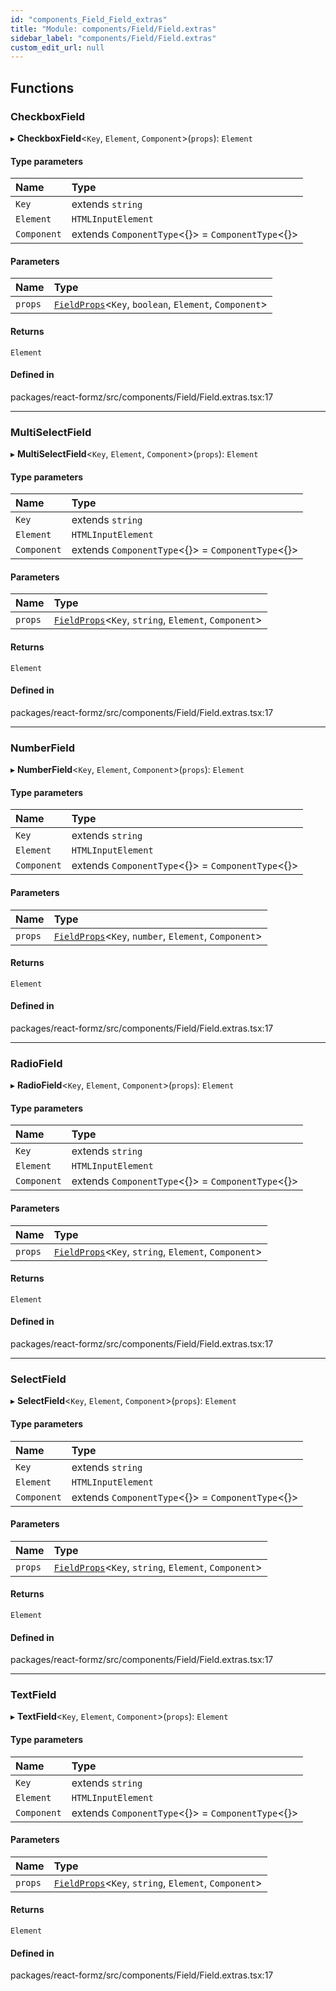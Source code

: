 ```yaml
---
id: "components_Field_Field_extras"
title: "Module: components/Field/Field.extras"
sidebar_label: "components/Field/Field.extras"
custom_edit_url: null
---
```


## Functions

### CheckboxField

▸ **CheckboxField**<`Key`, `Element`, `Component`\>(`props`): `Element`

#### Type parameters

| Name | Type |
| :------ | :------ |
| `Key` | extends `string` |
| `Element` | `HTMLInputElement` |
| `Component` | extends `ComponentType`<{}\> = `ComponentType`<{}\> |

#### Parameters

| Name | Type |
| :------ | :------ |
| `props` | [`FieldProps`](components_Field_Field_types.md#fieldprops)<`Key`, `boolean`, `Element`, `Component`\> |

#### Returns

`Element`

#### Defined in

packages/react-formz/src/components/Field/Field.extras.tsx:17

___

### MultiSelectField

▸ **MultiSelectField**<`Key`, `Element`, `Component`\>(`props`): `Element`

#### Type parameters

| Name | Type |
| :------ | :------ |
| `Key` | extends `string` |
| `Element` | `HTMLInputElement` |
| `Component` | extends `ComponentType`<{}\> = `ComponentType`<{}\> |

#### Parameters

| Name | Type |
| :------ | :------ |
| `props` | [`FieldProps`](components_Field_Field_types.md#fieldprops)<`Key`, `string`, `Element`, `Component`\> |

#### Returns

`Element`

#### Defined in

packages/react-formz/src/components/Field/Field.extras.tsx:17

___

### NumberField

▸ **NumberField**<`Key`, `Element`, `Component`\>(`props`): `Element`

#### Type parameters

| Name | Type |
| :------ | :------ |
| `Key` | extends `string` |
| `Element` | `HTMLInputElement` |
| `Component` | extends `ComponentType`<{}\> = `ComponentType`<{}\> |

#### Parameters

| Name | Type |
| :------ | :------ |
| `props` | [`FieldProps`](components_Field_Field_types.md#fieldprops)<`Key`, `number`, `Element`, `Component`\> |

#### Returns

`Element`

#### Defined in

packages/react-formz/src/components/Field/Field.extras.tsx:17

___

### RadioField

▸ **RadioField**<`Key`, `Element`, `Component`\>(`props`): `Element`

#### Type parameters

| Name | Type |
| :------ | :------ |
| `Key` | extends `string` |
| `Element` | `HTMLInputElement` |
| `Component` | extends `ComponentType`<{}\> = `ComponentType`<{}\> |

#### Parameters

| Name | Type |
| :------ | :------ |
| `props` | [`FieldProps`](components_Field_Field_types.md#fieldprops)<`Key`, `string`, `Element`, `Component`\> |

#### Returns

`Element`

#### Defined in

packages/react-formz/src/components/Field/Field.extras.tsx:17

___

### SelectField

▸ **SelectField**<`Key`, `Element`, `Component`\>(`props`): `Element`

#### Type parameters

| Name | Type |
| :------ | :------ |
| `Key` | extends `string` |
| `Element` | `HTMLInputElement` |
| `Component` | extends `ComponentType`<{}\> = `ComponentType`<{}\> |

#### Parameters

| Name | Type |
| :------ | :------ |
| `props` | [`FieldProps`](components_Field_Field_types.md#fieldprops)<`Key`, `string`, `Element`, `Component`\> |

#### Returns

`Element`

#### Defined in

packages/react-formz/src/components/Field/Field.extras.tsx:17

___

### TextField

▸ **TextField**<`Key`, `Element`, `Component`\>(`props`): `Element`

#### Type parameters

| Name | Type |
| :------ | :------ |
| `Key` | extends `string` |
| `Element` | `HTMLInputElement` |
| `Component` | extends `ComponentType`<{}\> = `ComponentType`<{}\> |

#### Parameters

| Name | Type |
| :------ | :------ |
| `props` | [`FieldProps`](components_Field_Field_types.md#fieldprops)<`Key`, `string`, `Element`, `Component`\> |

#### Returns

`Element`

#### Defined in

packages/react-formz/src/components/Field/Field.extras.tsx:17
